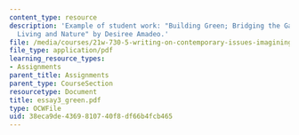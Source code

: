 ```yaml
---
content_type: resource
description: 'Example of student work: "Building Green; Bridging the Gap Between Urban
  Living and Nature" by Desiree Amadeo.'
file: /media/courses/21w-730-5-writing-on-contemporary-issues-imagining-the-future-fall-2007/38eca9de4369810740f8df66b4fcb465_essay3_green.pdf
file_type: application/pdf
learning_resource_types:
- Assignments
parent_title: Assignments
parent_type: CourseSection
resourcetype: Document
title: essay3_green.pdf
type: OCWFile
uid: 38eca9de-4369-8107-40f8-df66b4fcb465
---
```

